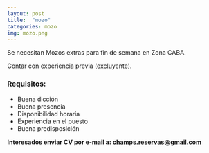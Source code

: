 ```yaml
---
layout: post
title:  "mozo"
categories: mozo
img: mozo.png
---
```


 
Se necesitan Mozos extras para fin de semana en Zona CABA.

Contar con experiencia previa (excluyente). 
 
### Requisitos:
- Buena dicción
- Buena presencia
- Disponibilidad horaria
- Experiencia en el puesto
- Buena predisposición

**Interesados enviar CV por e-mail a: champs.reservas@gmail.com**
